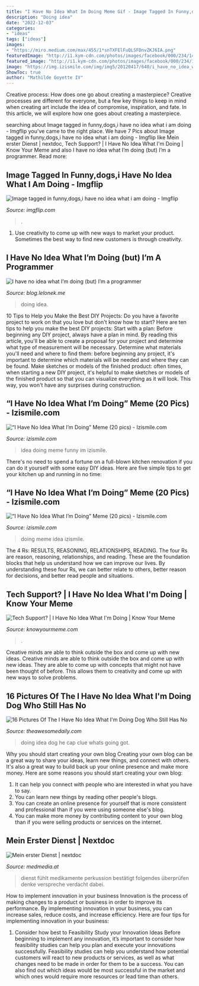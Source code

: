```yaml
---
title: "I Have No Idea What Im Doing Meme Gif - Image Tagged In Funny,dogs,i Have No Idea What I Am Doing"
description: "Doing idea"
date: "2022-12-03"
categories:
- "ideas"
tags: ["ideas"]
images:
- "https://miro.medium.com/max/455/1*snTXFElFuQLSFDnvZKJ6IA.png"
featuredImage: "http://i1.kym-cdn.com/photos/images/facebook/000/234/142/196.jpg"
featured_image: "http://i1.kym-cdn.com/photos/images/facebook/000/234/142/196.jpg"
image: "https://img.izismile.com/img/img5/20120417/640/i_have_no_idea_what_im_doing_meme_640_04.jpg"
ShowToc: true
author: "Mathilde Goyette IV"
---
```



Creative process: How does one go about creating a masterpiece?
Creative processes are different for everyone, but a few key things to keep in mind when creating art include the idea of compromise, inspiration, and fate. In this article, we will explore how one goes about creating a masterpiece.

	

		
searching about Image tagged in funny,dogs,i have no idea what i am doing - Imgflip you've came to the right place. We have 7 Pics about Image tagged in funny,dogs,i have no idea what i am doing - Imgflip like Mein erster Dienst | nextdoc, Tech Support? | I Have No Idea What I&#039;m Doing | Know Your Meme and also I have no idea what I’m doing (but) I’m a programmer. Read more:
		
    
## Image Tagged In Funny,dogs,i Have No Idea What I Am Doing - Imgflip

<img loading=lazy src="https://i.imgflip.com/1nj5e.jpg" onerror="this.onerror=null;this.src='https://tse4.mm.bing.net/th?id=OIP.eXaDorIQ1FTTGqxpajCm2gHaFV&amp;pid=15.1';" alt="Image tagged in funny,dogs,i have no idea what i am doing - Imgflip">

_Source: imgflip.com_

>. 

	

1. Use creativity to come up with new ways to market your product. Sometimes the best way to find new customers is through creativity.

    
## I Have No Idea What I’m Doing (but) I’m A Programmer

<img loading=lazy src="https://miro.medium.com/max/455/1*snTXFElFuQLSFDnvZKJ6IA.png" onerror="this.onerror=null;this.src='https://tse2.mm.bing.net/th?id=OIP.cyhNkd0jd7Zd3zBDLaKpSgAAAA&amp;pid=15.1';" alt="I have no idea what I’m doing (but) I’m a programmer">

_Source: blog.lelonek.me_

>doing idea. 

	

10 Tips to Help you Make the Best DIY Projects:
Do you have a favorite project to work on that you love but don't know how to start? Here are ten tips to help you make the best DIY projects: 
Start with a plan: Before beginning any DIY project, always have a plan in mind. By reading this article, you'll be able to create a proposal for your project and determine what type of measurement will be necessary. Determine what materials you'll need and where to find them: before beginning any project, it's important to determine which materials will be needed and where they can be found. Make sketches or models of the finished product: often times, when starting a new DIY project, it's helpful to make sketches or models of the finished product so that you can visualize everything as it will look. This way, you won't have any surprises during construction.

    
## “I Have No Idea What I’m Doing” Meme (20 Pics) - Izismile.com

<img loading=lazy src="http://img.izismile.com/img/img5/20120417/640/i_have_no_idea_what_im_doing_meme_640_03.jpg" onerror="this.onerror=null;this.src='https://tse3.mm.bing.net/th?id=OIP.Pl2pQMHhErS2-fHgpFDa4AHaKD&amp;pid=15.1';" alt="“I Have No Idea What I’m Doing” Meme (20 pics) - Izismile.com">

_Source: izismile.com_

>idea doing meme funny im izismile. 

	

There's no need to spend a fortune on a full-blown kitchen renovation if you can do it yourself with some easy DIY ideas. Here are five simple tips to get your kitchen up and running in no time: 

    
## “I Have No Idea What I’m Doing” Meme (20 Pics) - Izismile.com

<img loading=lazy src="https://img.izismile.com/img/img5/20120417/640/i_have_no_idea_what_im_doing_meme_640_04.jpg" onerror="this.onerror=null;this.src='https://tse4.mm.bing.net/th?id=OIP.iuGWekq-vi7c2eu0bakvhgHaHC&amp;pid=15.1';" alt="“I Have No Idea What I’m Doing” Meme (20 pics) - Izismile.com">

_Source: izismile.com_

>doing meme idea izismile. 

	

The 4 Rs: RESULTS, REASONING, RELATIONSHIPS, READING.
The four Rs are reason, reasoning, relationships, and reading. These are the foundation blocks that help us understand how we can improve our lives. By understanding these four Rs, we can better relate to others, better reason for decisions, and better read people and situations.

    
## Tech Support? | I Have No Idea What I&#039;m Doing | Know Your Meme

<img loading=lazy src="http://i1.kym-cdn.com/photos/images/facebook/000/234/142/196.jpg" onerror="this.onerror=null;this.src='https://tse2.mm.bing.net/th?id=OIP.gPwTCSxvM04PN2UqOKP8RAHaFj&amp;pid=15.1';" alt="Tech Support? | I Have No Idea What I&#039;m Doing | Know Your Meme">

_Source: knowyourmeme.com_

>. 

	

Creative minds are able to think outside the box and come up with new ideas.
Creative minds are able to think outside the box and come up with new ideas. They are able to come up with concepts that might not have been thought of before. This allows them to creativity and come up with new ways to solve problems.

    
## 16 Pictures Of The I Have No Idea What I&#039;m Doing Dog Who Still Has No

<img loading=lazy src="https://theawesomedaily.com/wp-content/uploads/2014/10/BjkgpxD.jpg" onerror="this.onerror=null;this.src='https://tse2.mm.bing.net/th?id=OIP.HBnEfkxXowYOAkplbdzx-AHaJ4&amp;pid=15.1';" alt="16 Pictures Of The I Have No Idea What I&#039;m Doing Dog Who Still Has No">

_Source: theawesomedaily.com_

>doing idea dog he cap clue whats going got. 

	

Why you should start creating your own blog
Creating your own blog can be a great way to share your ideas, learn new things, and connect with others. It's also a great way to build back up your online presence and make more money. Here are some reasons you should start creating your own blog: 
1. It can help you connect with people who are interested in what you have to say. 
2. You can learn new things by reading other people's blogs. 
3. You can create an online presence for yourself that is more consistent and professional than if you were using someone else's blog. 
4. You can make more money by contributing content to your own blog than if you were selling products or services on the internet.

    
## Mein Erster Dienst | Nextdoc

<img loading=lazy src="http://s2.quickmeme.com/img/53/5390389be535cb7ff5068078cb4ef6730fd0f3e240c03892c162fe035ee6b5d3.jpg" onerror="this.onerror=null;this.src='https://tse1.mm.bing.net/th?id=OIP.nYYs6UDMqV0oYyglHEuoKAHaJ3&amp;pid=15.1';" alt="Mein erster Dienst | nextdoc">

_Source: medmedia.at_

>dienst fühlt medikamente perkussion bestätigt folgendes überprüfen denke verspreche verdacht dabei. 

	

How to implement innovation in your business
Innovation is the process of making changes to a product or business in order to improve its performance. By implementing innovation in your business, you can increase sales, reduce costs, and increase efficiency. Here are four tips for implementing innovation in your business:
1. Consider how best to Feasibility Study your Innovation Ideas
Before beginning to implement any innovation, it’s important to consider how feasibility studies can help you plan and execute your innovations successfully. Feasibility studies can help you understand how potential customers will react to new products or services, as well as what changes need to be made in order for them to be a success. You can also find out which ideas would be most successful in the market and which ones would require more resources or lead time than others.


